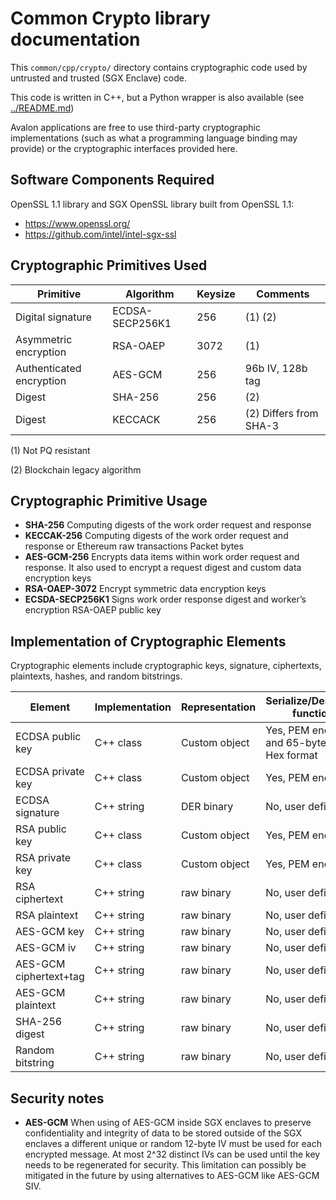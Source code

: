 <!--
Licensed under Creative Commons Attribution 4.0 International License
https://creativecommons.org/licenses/by/4.0/
-->

Common Crypto library documentation
===================================

This `common/cpp/crypto/` directory contains cryptographic code used by untrusted and
trusted (SGX Enclave) code.

This code is written in C++, but a Python wrapper is also available (see [../README.md](../README.md))

Avalon applications are free to use third-party cryptographic implementations (such as what a
programming language binding may provide) or the cryptographic interfaces provided here.


Software Components Required
----------------------------

OpenSSL 1.1 library and SGX OpenSSL library built from OpenSSL 1.1:

* https://www.openssl.org/
* https://github.com/intel/intel-sgx-ssl


Cryptographic Primitives Used
-----------------------------

| Primitive | Algorithm | Keysize | Comments |
| --------- | --------- | ------- | -------- |
| Digital signature | ECDSA-SECP256K1 | 256 | (1) (2) |
| Asymmetric encryption | RSA-OAEP | 3072 | (1) |
| Authenticated encryption | AES-GCM | 256 | 96b IV, 128b tag |
| Digest | SHA-256 | 256 | (2) |
| Digest | KECCACK | 256 | (2) Differs from SHA-3 |

(1) Not PQ resistant

(2) Blockchain legacy algorithm


Cryptographic Primitive Usage
-----------------------------

* **SHA-256** Computing digests of the work order request and response
* **KECCAK-256** Computing digests of the work order request and response or Ethereum raw transactions Packet bytes
* **AES-GCM-256** Encrypts data items within work order request and response. It also used to encrypt a request digest and custom data encryption keys
* **RSA-OAEP-3072** Encrypt symmetric data encryption keys
* **ECSDA-SECP256K1** Signs work order response digest and worker’s encryption RSA-OAEP public key


Implementation of Cryptographic Elements
----------------------------------------

Cryptographic elements include cryptographic keys, signature, ciphertexts, plaintexts, hashes, and random bitstrings.

| Element | Implementation | Representation | Serialize/Deserialize function? |
| ------- | -------------- | -------------- | ------------------------------- |
| ECDSA public key | C++ class | Custom object | Yes, PEM encoding and 65-byte Bitcoin Hex format |
| ECDSA private key      | C++ class  | Custom object | Yes, PEM encoding     |
| ECDSA signature        | C++ string | DER binary    | No, user defined      |
| RSA public key         | C++ class  | Custom object | Yes, PEM encoding     |
| RSA private key        | C++ class  | Custom object | Yes, PEM encoding     |
| RSA ciphertext         | C++ string | raw binary    | No, user defined      |
| RSA plaintext          | C++ string | raw binary    | No, user defined      |
| AES-GCM key            | C++ string | raw binary    | No, user defined      |
| AES-GCM iv             | C++ string | raw binary    | No, user defined      |
| AES-GCM ciphertext+tag | C++ string | raw binary    | No, user defined      |
| AES-GCM plaintext      | C++ string | raw binary    | No, user defined      |
| SHA-256 digest         | C++ string | raw binary    | No, user defined      |
| Random bitstring       | C++ string | raw binary    | No, user defined      |

Security notes
--------------

* **AES-GCM** When using of AES-GCM inside SGX enclaves to preserve confidentiality
and integrity of data to be stored outside of the SGX enclaves a different unique
or random 12-byte IV must be used for each encrypted message.
At most 2^32 distinct IVs can be used until the key needs to be regenerated for
security. This limitation can possibly be mitigated in the future by using
alternatives to AES-GCM like AES-GCM SIV.
